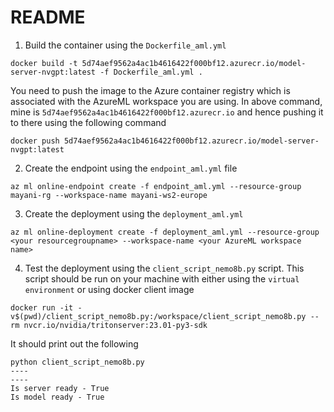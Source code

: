 # README

1. Build the container using the `Dockerfile_aml.yml`

```
docker build -t 5d74aef9562a4ac1b4616422f000bf12.azurecr.io/model-server-nvgpt:latest -f Dockerfile_aml.yml .
```
You need to push the image to the Azure container registry which is associated with the AzureML workspace you are using. In above command, mine is `5d74aef9562a4ac1b4616422f000bf12.azurecr.io` and hence pushing it to there using the following command
```
docker push 5d74aef9562a4ac1b4616422f000bf12.azurecr.io/model-server-nvgpt:latest
```
2. Create the endpoint using the `endpoint_aml.yml` file
```
az ml online-endpoint create -f endpoint_aml.yml --resource-group mayani-rg --workspace-name mayani-ws2-europe
```
3. Create the deployment using the `deployment_aml.yml` 
```
az ml online-deployment create -f deployment_aml.yml --resource-group <your resourcegroupname> --workspace-name <your AzureML workspace name>
```

4. Test the deployment using the `client_script_nemo8b.py` script. This script should be run on your machine with either using the `virtual environment` or using docker client image

```
docker run -it -v$(pwd)/client_script_nemo8b.py:/workspace/client_script_nemo8b.py --rm nvcr.io/nvidia/tritonserver:23.01-py3-sdk 
```
It should print out the following
```
python client_script_nemo8b.py 
----
----
Is server ready - True
Is model ready - True
```
